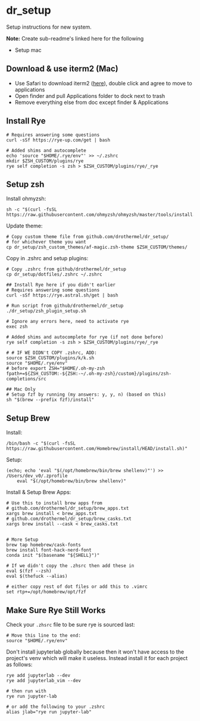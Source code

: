 # dr_setup
Setup instructions for new system.

**Note:** Create sub-readme's linked here for the following
- Setup mac

## Download & use iterm2 (Mac)

- Use Safari to download iterm2 ([here](https://iterm2.com/downloads.html)), double click and agree to move to applications
- Open finder and pull Applications folder to dock next to trash
- Remove everything else from doc except finder & Applications

## Install Rye

```shell
# Requires answering some questions
curl -sSf https://rye-up.com/get | bash

# Added shims and autocomplete
echo 'source "$HOME/.rye/env"' >> ~/.zshrc
mkdir $ZSH_CUSTOM/plugins/rye
rye self completion -s zsh > $ZSH_CUSTOM/plugins/rye/_rye

```

## Setup zsh

Install ohmyzsh:
```shell
sh -c "$(curl -fsSL https://raw.githubusercontent.com/ohmyzsh/ohmyzsh/master/tools/install.sh)"
```

Update theme:
```shell
# Copy custom theme file from github.com/drothermel/dr_setup/
# for whichever theme you want
cp dr_setup/zsh_custom_themes/af-magic.zsh-theme $ZSH_CUSTOM/themes/
```

Copy in .zshrc and setup plugins:
```shell
# Copy .zshrc from github/drothermel/dr_setup
cp dr_setup/dotfiles/.zshrc ~/.zshrc

## Install Rye here if you didn't earlier
# Requires answering some questions
curl -sSf https://rye.astral.sh/get | bash

# Run script from github/drothermel/dr_setup
./dr_setup/zsh_plugin_setup.sh

# Ignore any errors here, need to activate rye
exec zsh

# Added shims and autocomplete for rye (if not done before)
rye self completion -s zsh > $ZSH_CUSTOM/plugins/rye/_rye

# # IF WE DIDN't COPY .zshrc, ADD:
source $ZSH_CUSTOM/plugins/k/k.sh
source "$HOME/.rye/env"
# before export ZSH="$HOME/.oh-my-zsh
fpath+=${ZSH_CUSTOM:-${ZSH:-~/.oh-my-zsh}/custom}/plugins/zsh-completions/src

## Mac Only
# Setup fzf by running (my answers: y, y, n) (based on this)
sh "$(brew --prefix fzf)/install"
```

## Setup Brew

Install:
```shell
/bin/bash -c "$(curl -fsSL https://raw.githubusercontent.com/Homebrew/install/HEAD/install.sh)"
```

Setup:
```shell
(echo; echo 'eval "$(/opt/homebrew/bin/brew shellenv)"') >> /Users/dev_v0/.zprofile
    eval "$(/opt/homebrew/bin/brew shellenv)"
```

Install & Setup Brew Apps:
```shell
# Use this to install brew apps from
# github.com/drothermel/dr_setup/brew_apps.txt
xargs brew install < brew_apps.txt
# github.com/drothermel/dr_setup/brew_casks.txt
xargs brew install --cask < brew_casks.txt


# More Setup
brew tap homebrew/cask-fonts
brew install font-hack-nerd-font
conda init "$(basename "${SHELL}")"

# If we didn't copy the .zhsrc then add these in
eval $(fzf --zsh)
eval $(thefuck --alias)

# either copy rest of dot files or add this to .vimrc
set rtp+=/opt/homebrew/opt/fzf
```

## Make Sure Rye Still Works

Check your `.zhsrc` file to be sure rye is sourced last:
```shell
# Move this line to the end:
source "$HOME/.rye/env"
```

Don't install jupyterlab globally because then it won't have access to the project's venv which will make it useless.  Instead install it for each project as follows:
```shell
rye add jupyterlab --dev
rye add jupyterlab_vim --dev

# then run with
rye run jupyter-lab

# or add the following to your .zshrc
alias jlab="rye run jupyter-lab"
```

